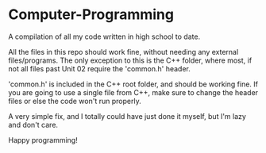 # Computer-Programming
A compilation of all my code written in high school to date.

All the files in this repo should work fine, without needing any external files/programs.
The only exception to this is the C++ folder, where most, if not all files past Unit 02 require the 'common.h' header.

'common.h' is included in the C++ root folder, and should be working fine.
If you are going to use a single file from C++, make sure to change the header files or else the code won't run properly.

A very simple fix, and I totally could have just done it myself, but I'm lazy and don't care.

Happy programming!
